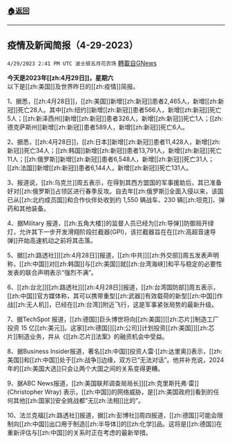 ###  [:house:返回](README.md)
---


## 疫情及新闻简报（4-29-2023）
`4/29/2023 2:41 PM UTC 波士顿五月花农场` [轉載自GNews](https://gnews.org/articles/1262579)

**今天是2023年[[zh:4月29日]]，星期六**  
以下是[[zh:美国]]及世界昨日的[[zh:疫情]]简报。

1、据悉，[[zh:4月28日]]，[[zh:美国]]新增[[zh:新冠]]患者2,465人，新增[[zh:新冠]]死亡28人。其中[[zh:纽约]]新增[[zh:新冠]]患者566人，新增[[zh:新冠]]死亡5人；[[zh:新泽西州]]新增[[zh:新冠]]患者326人，新增[[zh:新冠]]死亡1人；[[zh:德克萨斯州]]新增[[zh:新冠]]患者589人，新增[[zh:新冠]]死亡6人。

2、据悉，[[zh:4月28日]]，[[zh:日本]]新增[[zh:新冠]]患者11,428人，新增[[zh:新冠]]死亡34人；[[zh:韩国]]新增[[zh:新冠]]患者13,791人，新增[[zh:新冠]]死亡11人；[[zh:俄罗斯]]新增[[zh:新冠]]患者6,548人，新增[[zh:新冠]]死亡31人；[[zh:法国]]新增[[zh:新冠]]患者6,144人，新增[[zh:新冠]]死亡131人。

3、报道说，[[zh:乌克兰]]周五表示，在得到其西方盟国的军事援助后，其已准备好对[[zh:俄罗斯]]占领区进行春季反攻。自去年[[zh:俄罗斯]]全面入侵以来，该国已从[[zh:北约成员国]]和合作伙伴处收到约 1,550 辆战车、230 辆[[zh:坦克]]、弹药和其他装备。

4、据Military 报道，[[zh:五角大楼]]的监督人员已经为[[zh:导弹]]防御局开绿灯，允许其下一步开发滑翔阶段拦截器(GPI)，该拦截器旨在在[[zh:高超音速导弹]]开始高速机动之前将其击落。

5、据[[zh:路透社]][[zh:4月28日]]报道，[[zh:中共]][[zh:外交部]]周五发表声明称，[[zh:中国]]对[[zh:韩国]]与[[zh:美国]]就[[zh:台湾海峡]]和平与稳定的必要性发表的联合声明表示“强烈不满”。

6、[[zh:台北]][[zh:路透社]][[zh:4月28日]]报道，[[zh:台湾国防部]]周五表示，[[zh:中国]]官方媒体称，其可以携带重型[[zh:武器]]有效载荷的新型[[zh:中国]]作战[[zh:无人机]]，已经在[[zh:台湾]]附近飞行，这是军事紧张局势的最新升级。

7、据TechSpot 报道，[[zh:德国]]巨头博世将向[[zh:美国]][[zh:芯片]]制造工厂投资 15 亿[[zh:美元]]。这家[[zh:德国]][[zh:公司]]计划投资[[zh:美国]][[zh:芯片]]制造业务，并从《[[zh:芯片]]法案》的融资机会中受益。

8、据Business Insider报道，著名[[zh:中国]]投资人雷·[[zh:达里奥]]表示，[[zh:美国]]和[[zh:中国]]处于[[zh:战争]]边缘，双方已“无法对话”。他并补充说，2024 年的[[zh:美国大选]]只会让两个大国之间的关系变得更糟。

9、据ABC News报道，[[zh:美国联邦调查局局长]][[zh:克里斯托弗·雷]] (Christopher Wray) 表示，[[zh:中国]]的网络威胁，是[[zh:美国政府]]看到的任何其他[[zh:国家]]安全挑战都”无[[zh:法相]]比的”。

10、法兰克福[[zh:路透社]]报道，据[[zh:彭博社]]周四报道，[[zh:德国]]可能会限制向[[zh:中国]]出口用于制造[[zh:半导体]]的[[zh:化学]]品。这将是[[zh:德国]]在重新评估与[[zh:中国]]的关系时正在考虑的最新举措。
